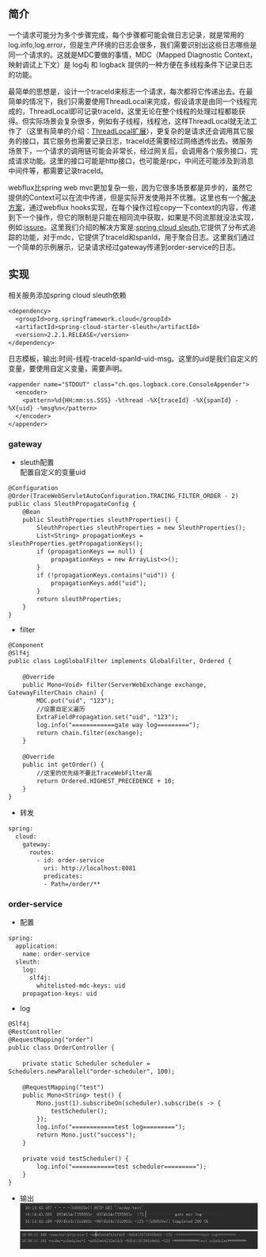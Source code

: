 ## 简介
  一个请求可能分为多个步骤完成，每个步骤都可能会做日志记录，就是常用的log.info,log.error，但是生产环境的日志会很多，我们需要识别出这些日志哪些是同一个请求的。这就是MDC要做的事情，MDC（Mapped Diagnostic Context，映射调试上下文）是 log4j 和 logback 提供的一种方便在多线程条件下记录日志的功能。 
  
  最简单的思想是，设计一个traceId来标志一个请求，每次都将它传递出去。在最简单的情况下，我们只需要使用ThreadLocal来完成，假设请求是由同一个线程完成的，ThreadLocal即可记录traceId，这里无论在整个线程的处理过程都能获得。但实际场景会复杂很多，例如有子线程，线程池，这样ThreadLocal就无法工作了（这里有简单的介绍：[ThreadLocal扩展](https://github.com/jmilktea/jmilktea/blob/master/%E5%85%B6%E5%AE%83/ThreadLocal%E6%89%A9%E5%B1%95.md)），更复杂的是请求还会调用其它服务的接口，其它服务也需要记录日志，traceId还需要经过网络透传出去。微服务场景下，一个请求的调用链可能会非常长，经过网关后，会调用各个服务接口，完成请求功能。这里的接口可能是http接口，也可能是rpc，中间还可能涉及到消息中间件等，都需要记录traceId。
  
  webflux比spring web mvc更加复杂一些，因为它很多场景都是异步的，虽然它提供的Context可以在流中传递，但是实际开发使用并不优雅。这里也有一个[解决方案](https://github.com/archie-swif/webflux-mdc.git)，通过webflux hooks实现，在每个操作过程copy一下context的内容，传递到下一个操作，但它的限制是只能在相同流中获取，如果是不同流那就没法实现，例如:[issure](https://github.com/archie-swif/webflux-mdc/issues/2)。这里我们介绍的解决方案是:[spring cloud sleuth](https://spring.io/projects/spring-cloud-sleuth),它提供了分布式追踪的功能，对于mdc，它提供了traceId和spanId，用于聚合日志。这里我们通过一个简单的示例展示，记录请求经过gateway传递到order-service的日志。

## 实现
相关服务添加spring cloud sleuth依赖
```
<dependency>
  <groupId>org.springframework.cloud</groupId>
  <artifactId>spring-cloud-starter-sleuth</artifactId>
  <version>2.2.1.RELEASE</version>
</dependency>
```
日志模板，输出:时间-线程-traceId-spanId-uid-msg。这里的uid是我们自定义的变量，要使用自定义变量，需要声明。
```
<appender name="STDOUT" class="ch.qos.logback.core.ConsoleAppender">
  <encoder>
    <pattern>%d{HH:mm:ss.SSS} -%thread -%X{traceId} -%X{spanId} -%X{uid} -%msg%n</pattern>
  </encoder>
</appender>
```

### gateway
- sleuth配置  
配置自定义的变量uid
```
@Configuration
@Order(TraceWebServletAutoConfiguration.TRACING_FILTER_ORDER - 2)
public class SleuthPropagateConfig {
    @Bean
    public SleuthProperties sleuthProperties() {
        SleuthProperties sleuthProperties = new SleuthProperties();
        List<String> propagationKeys = sleuthProperties.getPropagationKeys();
        if (propagationKeys == null) {
            propagationKeys = new ArrayList<>();
        }
        if (!propagationKeys.contains("uid")) {
            propagationKeys.add("uid");
        }
        return sleuthProperties;
    }
}
```
- filter
```
@Component
@Slf4j
public class LogGlobalFilter implements GlobalFilter, Ordered {

    @Override
    public Mono<Void> filter(ServerWebExchange exchange, GatewayFilterChain chain) {
        MDC.put("uid", "123");
        //设置自定义遍历
        ExtraFieldPropagation.set("uid", "123");
        log.info("============gate way log=========");
        return chain.filter(exchange);
    }
  
    @Override
    public int getOrder() {
        //这里的优先级不要比TraceWebFilter高
        return Ordered.HIGHEST_PRECEDENCE + 10;
    }
}
```
- 转发
```
spring:
  cloud:
    gateway:
      routes:
        - id: order-service
          uri: http://localhost:8081
          predicates:
          - Path=/order/**
```
### order-service
- 配置
```
spring:
  application:
    name: order-service
  sleuth:
    log:
      slf4j:
        whitelisted-mdc-keys: uid
    propagation-keys: uid
```
- log
```
@Slf4j
@RestController
@RequestMapping("order")
public class OrderController {

    private static Scheduler scheduler = Schedulers.newParallel("order-scheduler", 100);

    @RequestMapping("test")
    public Mono<String> test() {
        Mono.just(1).subscribeOn(scheduler).subscribe(s -> {
            testScheduler();
        });
        log.info("============test log=========");
        return Mono.just("success");
    }

    private void testScheduler() {
        log.info("============test scheduler=========");
    }
}
```
- 输出
![image](https://github.com/jmilktea/jmilktea/blob/master/webflux/images/sleuth-log-1.png)
![image](https://github.com/jmilktea/jmilktea/blob/master/webflux/images/sleuth-log-2.png)
